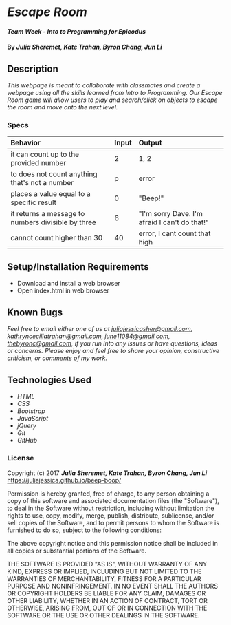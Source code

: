 # _Escape Room_

#### _Team Week - Into to Programming for Epicodus_

#### By _**Julia Sheremet, Kate Trahan, Byron Chang, Jun Li**_

## Description

_This webpage is meant to collaborate with classmates and create a webpage using all the skills learned from Intro to Programming. Our Escape Room game will allow users to play and search/click on objects to escape the room and move onto the next level._

### Specs
| Behavior | Input | Output |
| :-------------     | :------------- | :------------- |
| it can count up to the provided number | 2 | 1, 2 |
| to does not count anything that's not a number | p | error |
| places a value equal to a specific result | 0 | "Beep!" |
| it returns a message to numbers divisible by three | 6 | "I'm sorry Dave. I'm afraid I can't do that!" |
| cannot count higher than 30 | 40 | error, I cant count that high |


## Setup/Installation Requirements

* Download and install a web browser
* Open index.html in web browser

## Known Bugs

_Feel free to email either one of us at [juliajessicasher@gmail.com](mailto:juliajessicasher@gmail.com), [kathrynceciliatrahan@gmail.com](mailto:kathrynceciliatrahan@gmail.com), [june11084@gmail.com](mailto:june11084@gmail.com),
[thebyronc@gmail.com](mailto:thebyronc@gmail.com),
if you run into any issues or have questions, ideas or concerns. Please enjoy and feel free to share your opinion, constructive criticism, or comments of my work._

## Technologies Used

* _HTML_
* _CSS_
* _Bootstrap_
* _JavaScript_
* _jQuery_
* _Git_
* _GitHub_

### License

Copyright (c) 2017 ****_Julia Sheremet, Kate Trahan, Byron Chang, Jun Li_****
https://juliajessica.github.io/beep-boop/

Permission is hereby granted, free of charge, to any person obtaining a copy of this software and associated documentation files (the "Software"), to deal in the Software without restriction, including without limitation the rights to use, copy, modify, merge, publish, distribute, sublicense, and/or sell copies of the Software, and to permit persons to whom the Software is furnished to do so, subject to the following conditions:

The above copyright notice and this permission notice shall be included in all copies or substantial portions of the Software.

THE SOFTWARE IS PROVIDED "AS IS", WITHOUT WARRANTY OF ANY KIND, EXPRESS OR IMPLIED, INCLUDING BUT NOT LIMITED TO THE WARRANTIES OF MERCHANTABILITY, FITNESS FOR A PARTICULAR PURPOSE AND NONINFRINGEMENT. IN NO EVENT SHALL THE AUTHORS OR COPYRIGHT HOLDERS BE LIABLE FOR ANY CLAIM, DAMAGES OR OTHER LIABILITY, WHETHER IN AN ACTION OF CONTRACT, TORT OR OTHERWISE, ARISING FROM, OUT OF OR IN CONNECTION WITH THE SOFTWARE OR THE USE OR OTHER DEALINGS IN THE SOFTWARE.
